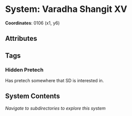 # System: Varadha Shangit XV

**Coordinates**: 0106 (x1, y6)

## Attributes

## Tags

### Hidden Pretech 

Has pretech somewhere that SD is interested in. 
## System Contents

_Navigate to subdirectories to explore this system_
